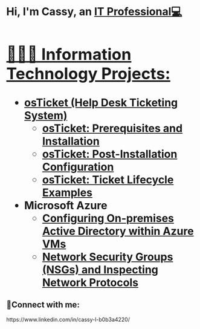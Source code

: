 <h1>Hi, I'm Cassy, an <a href="https://linkedin.com/in/Cassy">IT Professional💻

<h2>👩🏿‍💻 Information Technology Projects:</h2>

- <b>osTicket (Help Desk Ticketing System)</b>
  - [osTicket: Prerequisites and Installation](https://github.com/SassyNation/osticket-prereqs)
  - [osTicket: Post-Installation Configuration](https://github.com/Cassy/post-install-config)
  - [osTicket: Ticket Lifecycle Examples](https://github.com/Cassy/ticket-lifecycle)
- <b>Microsoft Azure</b>
  - [Configuring On-premises Active Directory within Azure VMs](https://github.com/Cassy/configure-ad)
  - [Network Security Groups (NSGs) and Inspecting Network Protocols](https://github.com/Cassy/azure-network-protocols)

<h2>🤳Connect with me:</h2> https://www.linkedin.com/in/cassy-l-b0b3a4220/

[linkedin]: https://www.linkedin.com/in/cassy-l-b0b3a4220/
